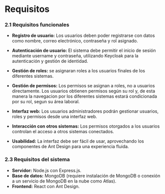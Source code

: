 # Requisitos



### 2.1 Requisitos funcionales  
- **Registro de usuario:** Los usuarios deben poder registrarse con datos como nombre, correo electrónico, contraseña y rol asignado.  
- **Autenticación de usuario:** El sistema debe permitir el inicio de sesión mediante  username y contraseña, utilizando Keycloak para la autenticación y gestión de identidad.
- **Gestión de roles:** se asignaran roles a los usuarios finales de los diferentes sistemas.  
- **Gestión de permisos:** Los permisos se asignan a roles, no a usuarios directamente. Los usuarios obtienen permisos según su rol y, de esta manera la navegacion por los diferentes sistemas estará condicionada por su rol, segun su área laboral.  
- **Interfaz web:** Los usuarios administradores podrán gestionar usuarios, roles y permisos desde una interfaz web.  
- **Interacción con otros sistemas:** Los permisos otorgados a los usuarios controlan el acceso a otros sistemas conectados.  

- **Usabilidad:** La interfaz debe ser fácil de usar, aprovechando los componentes de Ant Design para una experiencia fluida.  

### 2.3 Requisitos del sistema  
- **Servidor:** Node.js con Express.js.  
- **Base de datos:** MongoDB (requiere instalación de MongoDB o conexión a un servicio de MongoDB en la nube como Atlas).  
- **Frontend:** React con Ant Design. 
